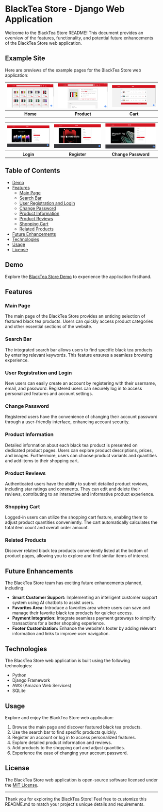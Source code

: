 # BlackTea Store - Django Web Application

Welcome to the BlackTea Store README! This document provides an overview of the features, functionality, and potential future enhancements of the BlackTea Store web application.

## Example Site

Here are previews of the example pages for the BlackTea Store web application:

| [![Home](screenshots/index.png)](http://blacktea-store.us-east-1.elasticbeanstalk.com/) | [![Products](screenshots/products.png)](http://blacktea-store.us-east-1.elasticbeanstalk.com/iphone-14) | [![Cart](screenshots/cart.png)](https://demo.themefisher.com/aviato/pricing.html) |
|:---:|:---:|:---:|
| **Home**  | **Product**  | **Cart** |

| [![Login](screenshots/login.png)](http://blacktea-store.us-east-1.elasticbeanstalk.com/login) | [![Register](screenshots/register.png)](http://blacktea-store.us-east-1.elasticbeanstalk.com/register) | [![Change Password](screenshots/change_password.png)](http://blacktea-store.us-east-1.elasticbeanstalk.com/change_password) |
|:---:|:---:|:---:|
| **Login**  | **Register**  | **Change Password** |

## Table of Contents

- [Demo](#demo)
- [Features](#features)
  - [Main Page](#main-page)
  - [Search Bar](#search-bar)
  - [User Registration and Login](#user-registration-and-login)
  - [Change Password](#change-password)
  - [Product Information](#product-information)
  - [Product Reviews](#product-reviews)
  - [Shopping Cart](#shopping-cart)
  - [Related Products](#related-products)
- [Future Enhancements](#future-enhancements)
- [Technologies](#technologies)
- [Usage](#usage)
- [License](#license)

## Demo

Explore the [BlackTea Store Demo](http://blacktea-store.us-east-1.elasticbeanstalk.com/) to experience the application firsthand.

## Features

### Main Page

The main page of the BlackTea Store provides an enticing selection of featured black tea products. Users can quickly access product categories and other essential sections of the website.

### Search Bar

The integrated search bar allows users to find specific black tea products by entering relevant keywords. This feature ensures a seamless browsing experience.

### User Registration and Login

New users can easily create an account by registering with their username, email, and password. Registered users can securely log in to access personalized features and account settings.

### Change Password

Registered users have the convenience of changing their account password through a user-friendly interface, enhancing account security.

### Product Information

Detailed information about each black tea product is presented on dedicated product pages. Users can explore product descriptions, prices, and images. Furthermore, users can choose product variants and quantities and add items to their shopping cart.

### Product Reviews

Authenticated users have the ability to submit detailed product reviews, including star ratings and comments. They can edit and delete their reviews, contributing to an interactive and informative product experience.

### Shopping Cart

Logged-in users can utilize the shopping cart feature, enabling them to adjust product quantities conveniently. The cart automatically calculates the total item count and overall order amount.

### Related Products

Discover related black tea products conveniently listed at the bottom of product pages, allowing you to explore and find similar items of interest.

## Future Enhancements

The BlackTea Store team has exciting future enhancements planned, including:

- **Smart Customer Support:** Implementing an intelligent customer support system using AI chatbots to assist users.
- **Favorites Area:** Introduce a favorites area where users can save and manage their favorite black tea products for quicker access.
- **Payment Integration:** Integrate seamless payment gateways to simplify transactions for a better shopping experience.
- **Footer Customization:** Enhance the website's footer by adding relevant information and links to improve user navigation.

## Technologies

The BlackTea Store web application is built using the following technologies:

- Python
- Django Framework
- AWS (Amazon Web Services)
- SQLite

## Usage

Explore and enjoy the BlackTea Store web application:

1. Browse the main page and discover featured black tea products.
2. Use the search bar to find specific products quickly.
3. Register an account or log in to access personalized features.
4. Explore detailed product information and reviews.
5. Add products to the shopping cart and adjust quantities.
6. Experience the ease of changing your account password.

## License

The BlackTea Store web application is open-source software licensed under the [MIT License](LICENSE).

---

Thank you for exploring the BlackTea Store! Feel free to customize this README.md to match your project's unique details and requirements.
